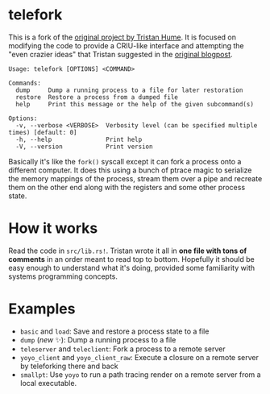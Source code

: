 # telefork

This is a fork of the [original project by Tristan Hume](https://github.com/trishume/telefork).
It is focused on modifying the code to provide a CRIU-like interface and attempting the "even crazier
ideas" that Tristan suggested in the [original blogpost](https://thume.ca/2020/04/18/telefork-forking-a-process-onto-a-different-computer/).

```
Usage: telefork [OPTIONS] <COMMAND>

Commands:
  dump     Dump a running process to a file for later restoration
  restore  Restore a process from a dumped file
  help     Print this message or the help of the given subcommand(s)

Options:
  -v, --verbose <VERBOSE>  Verbosity level (can be specified multiple times) [default: 0]
  -h, --help               Print help
  -V, --version            Print version
```

Basically it's like the `fork()` syscall except it can fork a process onto a
different computer. It does this using a bunch of ptrace magic to serialize
the memory mappings of the process, stream them over a pipe and recreate them
on the other end along with the registers and some other process state.

# How it works

Read the code in `src/lib.rs!`. Tristan wrote it all in **one file with
tons of comments** in an order meant to read top to bottom. Hopefully it should
be easy enough to understand what it's doing, provided some familiarity with
systems programming concepts.

# Examples

- `basic` and `load`: Save and restore a process state to a file
- `dump` (_new_ ✨): Dump a running process to a file
- `teleserver` and `teleclient`: Fork a process to a remote server
- `yoyo_client` and `yoyo_client_raw`: Execute a closure on a remote server by teleforking there and back
- `smallpt`: Use `yoyo` to run a path tracing render on a remote server from a local executable.
